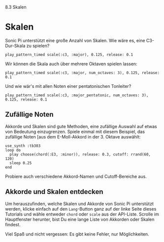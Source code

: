 8.3 Skalen

# Skalen

Sonic Pi unterstützt eine große Anzahl von Skalen. Wie wäre es, eine C3-Dur-Skala zu spielen?

```
play_pattern_timed scale(:c3, :major), 0.125, release: 0.1
```

Wir können die Skala auch über mehrere Oktaven spielen lassen:

```
play_pattern_timed scale(:c3, :major, num_octaves: 3), 0.125, release: 0.1
```

Und wie wär's mit allen Noten einer pentatonischen Tonleiter?

```
play_pattern_timed scale(:c3, :major_pentatonic, num_octaves: 3), 0.125, release: 0.1
```

## Zufällige Noten

Akkorde und Skalen sind gute Methoden, eine zufällige Auswahl auf etwas von Bedeutung einzugrenzen. Spiele einmal mit diesem Beispiel, das zufällige Noten [aus dem E-Moll-Akkord in der 3. Oktave auswählt:

```
use_synth :tb303
loop do
  play choose(chord(:E3, :minor)), release: 0.3, cutoff: rrand(60, 120)
  sleep 0.25
end
```

Probiere auch verschiedene Akkord-Namen und Cutoff-Bereiche aus.

## Akkorde und Skalen entdecken

Um herauszufinden, welche Skalen und Akkorde von Sonic Pi unterstützt werden, klicke einfach auf den `Lang`-Button ganz auf der linke Seite dieses Tutorials und wähle entweder `chord` oder `scale` aus der API-Liste. Scrolle im Hauptfenster herunter, bist Du eine lange Liste von Akkorden oder Skalen findest.

Viel Spaß und nicht vergessen: Es gibt keine Fehler, nur Möglichkeiten.













